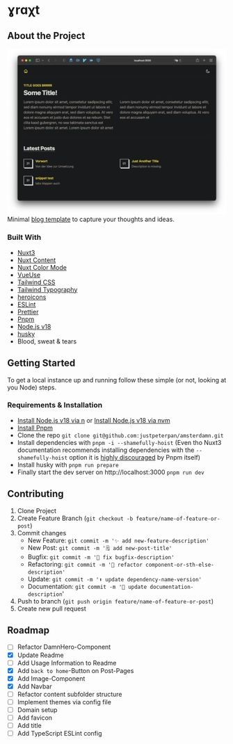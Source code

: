 # ɣrɑχt

## About the Project

![Website Screenshot](docs/screenshot.png)  
Minimal [blog template](https://amsterdamn.netlify.app/) to capture your thoughts and ideas.

### Built With

- [Nuxt3](https://v3.nuxtjs.org/)
- [Nuxt Content](https://content.nuxtjs.org/)
- [Nuxt Color Mode](https://color-mode.nuxtjs.org/)
- [VueUse](https://vueuse.org/)
- [Tailwind CSS](https://tailwindcss.com/)
- [Tailwind Typography](https://tailwindcss.com/docs/typography-plugin)
- [heroicons](https://heroicons.com/)
- [ESLint](https://eslint.org/)
- [Prettier](https://prettier.io/)
- [Pnpm](https://pnpm.io/)
- [Node.js v18](https://nodejs.org/en/)
- [husky](https://typicode.github.io/husky/)
- Blood, sweat & tears

## Getting Started

To get a local instance up and running follow these simple (or not, looking at you Node) steps.

### Requirements & Installation

- [Install Node.js v18 via n](https://github.com/tj/n) or [Install Node.js v18 via nvm](https://github.com/nvm-sh/nvm)
- [Install Pnpm](https://pnpm.io/installation)
- Clone the repo `git clone git@github.com:justpeterpan/amsterdamn.git`
- Install dependencies with `pnpm -i --shamefully-hoist` (Even tho Nuxt3 documentation recommends installing dependencies with the `--shamefully-hoist` option it is [highly discouraged](https://pnpm.io/cli/install#--shamefully-hoist) by Pnpm itself)
- Install husky with `pnpm run prepare`
- Finally start the dev server on http://localhost:3000 `pnpm run dev`

## Contributing

1. Clone Project
1. Create Feature Branch (`git checkout -b feature/name-of-feature-or-post`)
1. Commit changes
   - New Feature: `git commit -m '✨ add new-feature-description'`
   - New Post: `git commit -m '🗒️ add new-post-title'`
   - Bugfix: `git commit -m '🐛 fix bugfix-description'`
   - Refactoring: `git commit -m '🎨 refactor component-or-sth-else-description'`
   - Update: `git commit -m '⬆️ update dependency-name-version'`
   - Documentation: `git commit -m '📝 update documentation-description`'
1. Push to branch (`git push origin feature/name-of-feature-or-post`)
1. Create new pull request

## Roadmap

- [ ] Refactor DamnHero-Component
- [x] Update Readme
- [ ] Add Usage Information to Readme
- [x] Add `back to home`-Button on Post-Pages
- [x] Add Image-Component
- [x] Add Navbar
- [ ] Refactor content subfolder structure
- [ ] Implement themes via config file
- [ ] Domain setup
- [ ] Add favicon
- [ ] Add title
- [ ] Add TypeScript ESLint config
